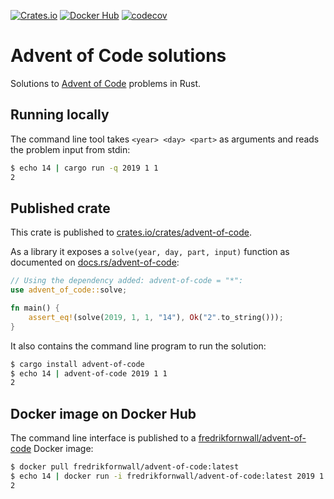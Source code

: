 [![Crates.io](https://img.shields.io/crates/v/advent-of-code.svg)](https://crates.io/crates/advent-of-code)
[![Docker Hub](https://img.shields.io/docker/v/fredrikfornwall/advent-of-code.svg?label=docker)](https://hub.docker.com/r/fredrikfornwall/advent-of-code)
[![codecov](https://codecov.io/gh/fornwall/advent-of-code/branch/master/graph/badge.svg?token=BDNM8eS7I1)](https://codecov.io/gh/fornwall/advent-of-code)

# Advent of Code solutions
Solutions to [Advent of Code](https://adventofcode.com/) problems in Rust.

## Running locally
The command line tool takes `<year> <day> <part>` as arguments and reads the problem input from stdin:

```sh
$ echo 14 | cargo run -q 2019 1 1
2
```

## Published crate
This crate is published to [crates.io/crates/advent-of-code](https://crates.io/crates/advent-of-code).

As a library it exposes a `solve(year, day, part, input)` function as documented on [docs.rs/advent-of-code](https://docs.rs/advent-of-code/):

```rust
// Using the dependency added: advent-of-code = "*":
use advent_of_code::solve;

fn main() {
    assert_eq!(solve(2019, 1, 1, "14"), Ok("2".to_string()));
}
```

It also contains the command line program to run the solution:

```sh
$ cargo install advent-of-code
$ echo 14 | advent-of-code 2019 1 1
2
````

## Docker image on Docker Hub
The command line interface is published to a [fredrikfornwall/advent-of-code](https://hub.docker.com/r/fredrikfornwall/advent-of-code) Docker image:

```sh
$ docker pull fredrikfornwall/advent-of-code:latest
$ echo 14 | docker run -i fredrikfornwall/advent-of-code:latest 2019 1 1
2
```
